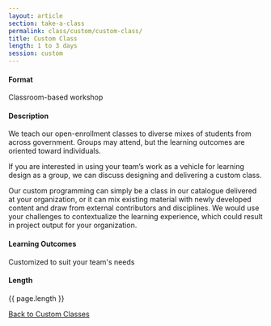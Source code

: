 ```yaml
---
layout: article
section: take-a-class
permalink: class/custom/custom-class/
title: Custom Class
length: 1 to 3 days
session: custom
---
```


#### Format

Classroom-based workshop

#### Description

We teach our open-enrollment classes to diverse mixes of students from across government. Groups may attend, but the learning outcomes are oriented toward individuals.

If you are interested in using your team’s work as a vehicle for learning design as a group, we can discuss designing and delivering a custom class.

Our custom programming can simply be a class in our catalogue delivered at your organization, or it can mix existing material with newly developed content and draw from external contributors and disciplines. We would use your challenges to contextualize the learning experience, which could result in project output for your organization.

#### Learning Outcomes

Customized to suit your team's needs

#### Length

{{ page.length }}

[Back to Custom Classes](../../../take-a-class/custom-classes/)
